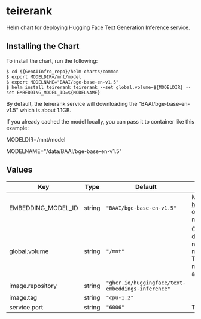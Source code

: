 # teirerank

Helm chart for deploying Hugging Face Text Generation Inference service.

## Installing the Chart

To install the chart, run the following:

```console
$ cd ${GenAIInfro_repo}/helm-charts/common
$ export MODELDIR=/mnt/model
$ export MODELNAME="BAAI/bge-base-en-v1.5"
$ helm install teirerank teirerank --set global.volume=${MODELDIR} --set EMBEDDING_MODEL_ID=${MODELNAME}
```

By default, the teirerank service will downloading the "BAAI/bge-base-en-v1.5" which is about 1.1GB.

If you already cached the model locally, you can pass it to container like this example:

MODELDIR=/mnt/model

MODELNAME="/data/BAAI/bge-base-en-v1.5"

## Values

| Key                | Type   | Default                                           | Description                                                                                                                                    |
| ------------------ | ------ | ------------------------------------------------- | ---------------------------------------------------------------------------------------------------------------------------------------------- |
| EMBEDDING_MODEL_ID | string | `"BAAI/bge-base-en-v1.5"`                         | Models id from https://huggingface.co/, or predownloaded model directory                                                                       |
| global.volume      | string | `"/mnt"`                                          | Cached models directory, teirerank will not download if the model is cached here. The "volume" will be mounted to container as /data directory |
| image.repository   | string | `"ghcr.io/huggingface/text-embeddings-inference"` |                                                                                                                                                |
| image.tag          | string | `"cpu-1.2"`                                       |                                                                                                                                                |
| service.port       | string | `"6006"`                                          | The service port                                                                                                                               |
